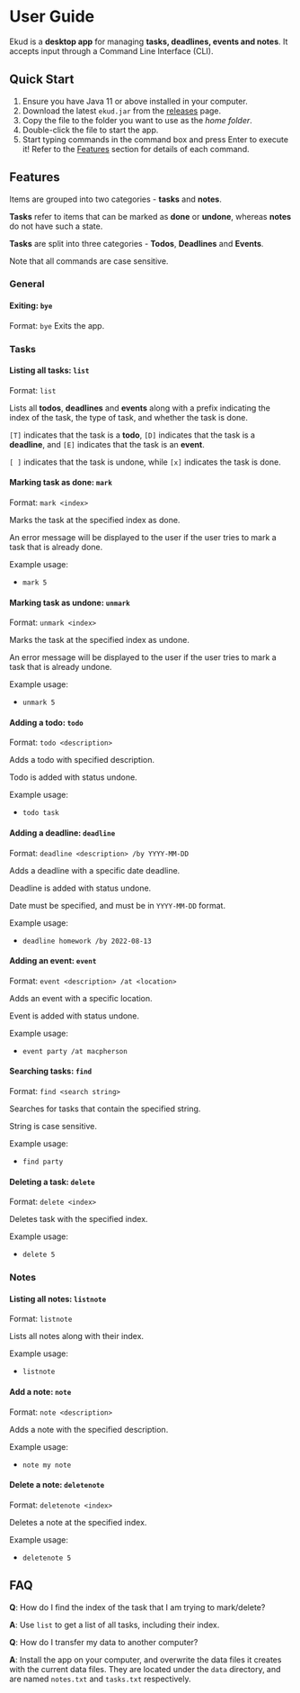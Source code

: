 # User Guide
Ekud is a **desktop app** for managing **tasks, deadlines, events and notes**. It accepts input through a Command Line Interface (CLI).

## Quick Start
1. Ensure you have Java 11 or above installed in your computer.
2. Download the latest `ekud.jar` from the [releases](https://github.com/vvidday/ip/releases) page.
3. Copy the file to the folder you want to use as the  *home folder*.
4. Double-click the file to start the app.
5. Start typing commands in the command box and press Enter to execute it! Refer to the [Features](#Features) section for details of each command.

## Features
Items are grouped into two categories - **tasks** and **notes**.

**Tasks** refer to items that can be marked as **done** or **undone**, whereas **notes** do not have such a state.

**Tasks** are split into three categories - **Todos**, **Deadlines** and **Events**.

Note that all commands are case sensitive.

### General

#### Exiting: `bye`
Format: `bye`
Exits the app.

### Tasks
#### Listing all tasks: `list`
Format: `list`

Lists all **todos**, **deadlines** and **events** along with a prefix indicating the index of the task, the type of task, and whether the task is done.

`[T]` indicates that the task is a **todo**, `[D]` indicates that the task is a **deadline**, and `[E]` indicates that the task is an **event**.

`[ ]` indicates that the task is undone, while `[x]` indicates the task is done.

#### Marking task as done: `mark`
Format: `mark <index>`

Marks the task at the specified index as done.

An error message will be displayed to the user if the user tries to mark a task that is already done.

Example usage:
- `mark 5`

#### Marking task as undone: `unmark`
Format: `unmark <index>`

Marks the task at the specified index as undone.

An error message will be displayed to the user if the user tries to mark a task that is already undone.

Example usage:
- `unmark 5`

#### Adding a todo: `todo`
Format: `todo <description>`

Adds a todo with specified description.

Todo is added with status undone.

Example usage:
- `todo task`

#### Adding a deadline: `deadline`
Format: `deadline <description> /by YYYY-MM-DD`

Adds a deadline with a specific date deadline.

Deadline is added with status undone.

Date must be specified, and must be in `YYYY-MM-DD` format.

Example usage:
- `deadline homework /by 2022-08-13`

#### Adding an event: `event`
Format: `event <description> /at <location>`

Adds an event with a specific location.

Event is added with status undone.

Example usage:
- `event party /at macpherson`

#### Searching tasks: `find`
Format: `find <search string>`

Searches for tasks that contain the specified string.

String is case sensitive.

Example usage:
- `find party`

#### Deleting a task: `delete`
Format: `delete <index>`

Deletes task with the specified index.

Example usage:
- `delete 5`

### Notes
#### Listing all notes: `listnote`
Format: `listnote`

Lists all notes along with their index.

Example usage:
- `listnote`

#### Add a note: `note`
Format: `note <description>`

Adds a note with the specified description.

Example usage:
- `note my note`

#### Delete a note: `deletenote`
Format: `deletenote <index>`

Deletes a note at the specified index.

Example usage:
- `deletenote 5`

## FAQ
**Q**: How do I find the index of the task that I am trying to mark/delete?

**A**: Use `list` to get a list of all tasks, including their index.

**Q**: How do I transfer my data to another computer?

**A**: Install the app on your computer, and overwrite the data files it creates with the current data files. They are located under the `data` directory, and are named `notes.txt` and `tasks.txt` respectively.


